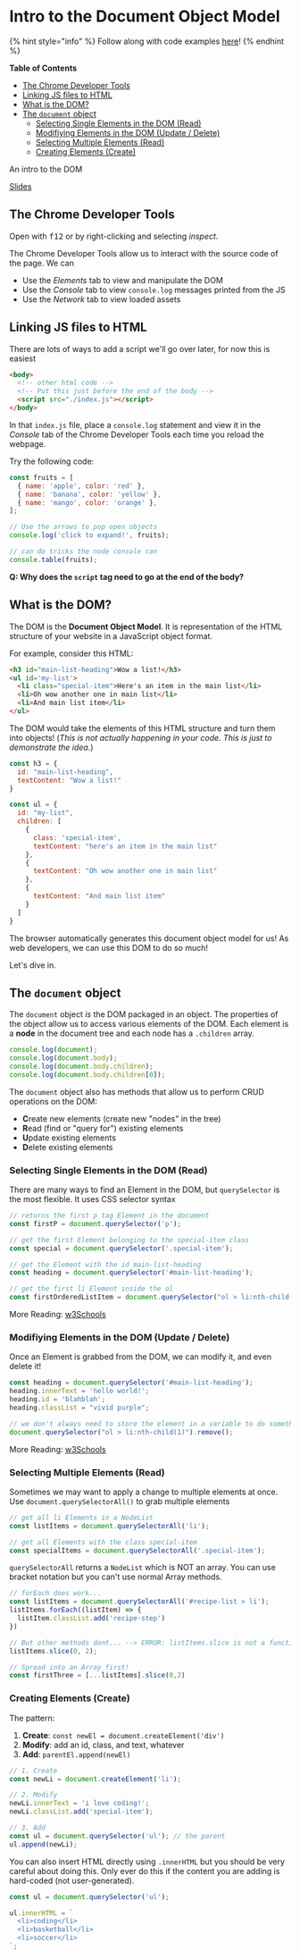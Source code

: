 # Intro to the Document Object Model

{% hint style="info" %}
Follow along with code examples [here](https://github.com/The-Marcy-Lab-School/2-2-0-lecture-intro-to-dom)!
{% endhint %}

**Table of Contents**

- [The Chrome Developer Tools](#the-chrome-developer-tools)
- [Linking JS files to HTML](#linking-js-files-to-html)
- [What is the DOM?](#what-is-the-dom)
- [The `document` object](#the-document-object)
  - [Selecting Single Elements in the DOM (Read)](#selecting-single-elements-in-the-dom-read)
  - [Modifiying Elements in the DOM (Update / Delete)](#modifiying-elements-in-the-dom-update--delete)
  - [Selecting Multiple Elements (Read)](#selecting-multiple-elements-read)
  - [Creating Elements (Create)](#creating-elements-create)

An intro to the DOM

[Slides](https://docs.google.com/presentation/d/1_4N1KPajA6HE1EPrmQ5n8ruOYVSNBp5WYl3BcPClc-U/edit?usp=sharing)


## The Chrome Developer Tools

Open with <kbd>f12</kbd> or by right-clicking and selecting _inspect_.

The Chrome Developer Tools allow us to interact with the source code of the page. We can
* Use the _Elements_ tab to view and manipulate the DOM
* Use the _Console_ tab to view `console.log` messages printed from the JS
* Use the _Network_ tab to view loaded assets

## Linking JS files to HTML

There are lots of ways to add a script we'll go over later, for now this is easiest

```html
<body>
  <!-- other html code -->
  <!-- Put this just before the end of the body -->
  <script src="./index.js"></script>
</body>
```

In that `index.js` file, place a `console.log` statement and view it in the _Console_ tab of the Chrome Developer Tools each time you reload the webpage.

Try the following code:

```js
const fruits = [
  { name: 'apple', color: 'red' },
  { name: 'banana', color: 'yellow' },
  { name: 'mango', color: 'orange' },
];

// Use the arrows to pop open objects
console.log('click to expand!', fruits);

// can do tricks the node console can
console.table(fruits);
```

**Q: Why does the `script` tag need to go at the end of the body?**

## What is the DOM?

The DOM is the **Document Object Model**. It is representation of the HTML structure of your website in a JavaScript object format.

For example, consider this HTML:

```html
<h3 id="main-list-heading">Wow a list!</h3>
<ul id='my-list'>
  <li class="special-item">Here's an item in the main list</li>
  <li>Oh wow another one in main list</li>
  <li>And main list item</li>
</ul>
```

The DOM would take the elements of this HTML structure and turn them into objects! (*This is not actually happening in your code. This is just to demonstrate the idea.*)

```js
const h3 = { 
  id: "main-list-heading", 
  textContent: "Wow a list!" 
}

const ul = {
  id: "my-list",
  children: [
    {
      class: 'special-item',
      textContent: "here's an item in the main list"
    },
    {
      textContent: "Oh wow another one in main list"
    },
    {
      textContent: "And main list item"
    }
  ]
}
```

The browser automatically generates this document object model for us! As web developers, we can use this DOM to do so much! 

Let's dive in.

## The `document` object

The `document` object _is_ the DOM packaged in an object. The properties of the object allow us to access various elements of the DOM. Each element is a **node** in the document tree and each node has a `.children` array.

```js
console.log(document);
console.log(document.body);
console.log(document.body.children);
console.log(document.body.children[0]);
```

The `document` object also has methods that allow us to perform CRUD operations on the DOM:
* **C**reate new elements (create new "nodes" in the tree)
* **R**ead (find or "query for") existing elements
* **U**pdate existing elements
* **D**elete existing elements

### Selecting Single Elements in the DOM (Read)

There are many ways to find an Element in the DOM, but `querySelector` is the most flexible. It uses CSS selector syntax

```js
// returns the first p tag Element in the document
const firstP = document.querySelector('p');

// get the first Element belonging to the special-item class
const special = document.querySelector('.special-item');

// get the Element with the id main-list-heading
const heading = document.querySelector('#main-list-heading');

// get the first li Element inside the ol
const firstOrderedListItem = document.querySelector("ol > li:nth-child(1)")
```

More Reading: [w3Schools](https://www.w3schools.com/js/js_htmldom_elements.asp)

### Modifiying Elements in the DOM (Update / Delete)

Once an Element is grabbed from the DOM, we can modify it, and even delete it!

```js
const heading = document.querySelector('#main-list-heading');
heading.innerText = 'hello world!';
heading.id = 'blahblah';
heading.classList = "vivid purple";

// we don't always need to store the element in a variable to do something with it
document.querySelector("ol > li:nth-child(1)").remove();
```

More Reading: [w3Schools](https://www.w3schools.com/js/js_htmldom_html.asp)

### Selecting Multiple Elements (Read)

Sometimes we may want to apply a change to multiple elements at once. Use `document.querySelectorAll()` to grab multiple elements

```js
// get all li Elements in a NodeList
const listItems = document.querySelectorAll('li');

// get all Elements with the class special-item
const specialItems = document.querySelectorAll('.special-item');
```

`querySelectorAll` returns a `NodeList` which is NOT an array. You can use bracket notation but you can't use normal Array methods.

```js
// forEach does work...
const listItems = document.querySelectorAll('#recipe-list > li');
listItems.forEach((listItem) => {
  listItem.classList.add('recipe-step')
})

// But other methods dont... --> ERROR: listItems.slice is not a function
listItems.slice(0, 2);

// Spread into an Array first!
const firstThree = [...listItems].slice(0,2)
```

### Creating Elements (Create)

The pattern:
1. **Create**: `const newEl = document.createElement('div')`
2. **Modify**: add an id, class, and text, whatever
3. **Add**: `parentEl.append(newEl)`

```js
// 1. Create
const newLi = document.createElement('li');

// 2. Modify
newLi.innerText = 'i love coding!';
newLi.classList.add('special-item');

// 3. Add
const ul = document.querySelector('ul'); // the parent
ul.append(newLi);
```

You can also insert HTML directly using `.innerHTML` but you should be very careful about doing this. Only ever do this if the content you are adding is hard-coded (not user-generated).

```js
const ul = document.querySelector('ul');

ul.innerHTML = `
  <li>coding</li>
  <li>basketball</li>
  <li>soccer</li>
`;
```
